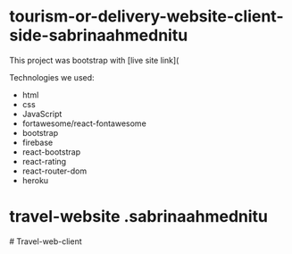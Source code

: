 # tourism-or-delivery-website-client-side-sabrinaahmednitu 
This project was bootstrap with [live site link](

Technologies we used:
- html
- css
- JavaScript
- fortawesome/react-fontawesome
-  bootstrap
-  firebase
-  react-bootstrap
-  react-rating
-  react-router-dom
- heroku
# travel-website .sabrinaahmednitu

#   T r a v e l - w e b - c l i e n t 
 
 

